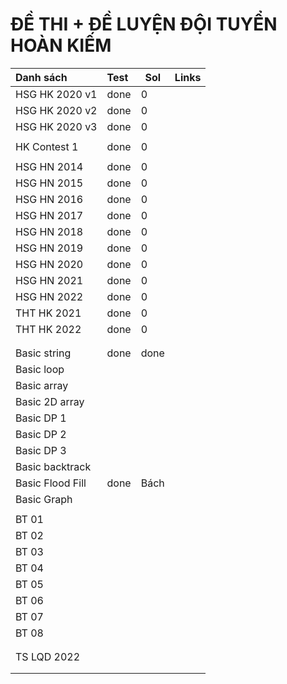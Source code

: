 # ĐỀ THI + ĐỀ LUYỆN ĐỘI TUYỂN HOÀN KIẾM




| Danh sách       | Test | Sol  | Links|
|:--------------- |:---- | ---- |:---- |
| HSG HK 2020 v1  | done | 0    |      |
| HSG HK 2020 v2  | done | 0    |      |
| HSG HK 2020 v3  | done | 0    |      |
|                 |      |      |      |
| HK Contest 1    | done | 0    |      |
|                 |      |      |      |
| HSG HN 2014     | done | 0    |      |
| HSG HN 2015     | done | 0    |      |
| HSG HN 2016     | done | 0    |      |
| HSG HN 2017     | done | 0    |      |
| HSG HN 2018     | done | 0    |      |
| HSG HN 2019     | done | 0    |      |
| HSG HN 2020     | done | 0    |      |
| HSG HN 2021     | done | 0    |      |
| HSG HN 2022     | done | 0    |      |
| THT HK 2021     | done | 0    |      |
| THT HK 2022     | done | 0    |      |
|                 |      |      |      |
|                 |      |      |      |
| Basic string    | done | done |      |
| Basic loop      |      |      |      |
| Basic array     |      |      |      |
| Basic 2D array  |      |      |      |
| Basic DP 1      |      |      |      |
| Basic DP 2      |      |      |      |
| Basic DP 3      |      |      |      |
| Basic backtrack |      |      |      |
| Basic Flood Fill| done | Bách |      |
| Basic Graph     |      |      |      |
|                 |      |      |      |
| BT 01           |      |      |      |
| BT 02           |      |      |      |
| BT 03           |      |      |      |
| BT 04           |      |      |      |
| BT 05           |      |      |      |
| BT 06           |      |      |      |
| BT 07           |      |      |      |
| BT 08           |      |      |      |
|                 |      |      |      |
|                 |      |      |      |
| TS LQD 2022     |      |      |      |
|                 |      |      |      |
|                 |      |      |      |


